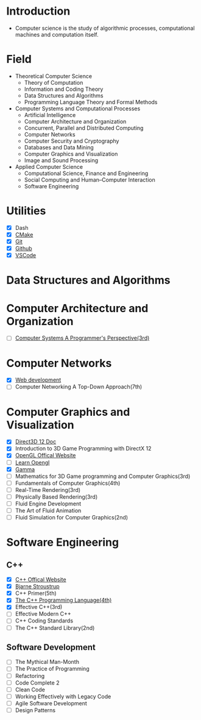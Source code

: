 # Introduction
 - Computer science is the study of algorithmic processes, computational machines and computation itself.

# Field
- Theoretical Computer Science
    - Theory of Computation
    - Information and Coding Theory
    - Data Structures and Algorithms
    - Programming Language Theory and Formal Methods
- Computer Systems and Computational Processes
    - Artificial Intelligence
    - Computer Architecture and Organization
    - Concurrent, Parallel and Distributed Computing
    - Computer Networks
    - Computer Security and Cryptography
    - Databases and Data Mining
    - Computer Graphics and Visualization 
    - Image and Sound Processing
- Applied Computer Science
    - Computational Science, Finance and Engineering
    - Social Computing and Human–Computer Interaction
    - Software Engineering

# Utilities
- [x] Dash
- [x] [CMake](https://cmake.org)
- [x] [Git](https://git-scm.com)
- [x] [Github](https://github.com)
- [x] [VSCode](https://code.visualstudio.com)

# Data Structures and Algorithms

# Computer Architecture and Organization
- [ ] [Computer Systems A Programmer's Perspective(3rd)](http://csapp.cs.cmu.edu/3e/home.html)

# Computer Networks
- [x] [Web development](https://www.youtube.com/watch?v=VfGW0Qiy2I0)
- [ ] Computer Networking A Top-Down Approach(7th)

# Computer Graphics and Visualization
- [x] [Direct3D 12 Doc](https://docs.microsoft.com/en-us/windows/win32/direct3d12/direct3d-12-graphics)
- [x] Introduction to 3D Game Programming with DirectX 12
- [x] [OpenGL Offical Website](https://www.opengl.org)
- [ ] [Learn Opengl](https://learnopengl.com)
- [x] [Gamma](https://www.scantips.com/lights/gamma2.html#o6)
- [ ] Mathematics for 3D Game programming and Computer Graphics(3rd)
- [ ] Fundamentals of Computer Graphics(4th)
- [ ] Real-Time Rendering(3rd)
- [ ] Physically Based Rendering(3rd)
- [ ] Fluid Engine Development
- [ ] The Art of Fluid Animation
- [ ] Fluid Simulation for Computer Graphics(2nd)
 
# Software Engineering
## C++
- [x] [C++ Offical Website](https://isocpp.org)
- [x] [Bjarne Stroustrup](https://www.stroustrup.com)
- [x] C++ Primer(5th)
- [x] [The C++ Programming Language(4th)](https://www.stroustrup.com/4th.html)
- [x] Effective C++(3rd)
- [ ] Effective Modern C++
- [ ] C++ Coding Standards
- [ ] The C++ Standard Library(2nd)
## Software Development
- [ ] The Mythical Man-Month
- [ ] The Practice of Programming
- [ ] Refactoring
- [ ] Code Complete 2
- [ ] Clean Code
- [ ] Working Effectively with Legacy Code
- [ ] Agile Software Development
- [ ] Design Patterns
